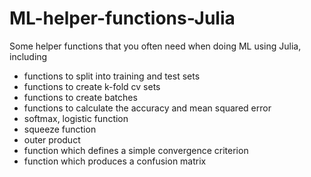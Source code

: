 # ML-helper-functions-Julia
Some helper functions that you often need when doing ML using Julia, including

- functions to split into training and test sets
- functions to create k-fold cv sets
- functions to create batches
- functions to calculate the accuracy and mean squared error
- softmax, logistic function
- squeeze function
- outer product
- function which defines a simple convergence criterion
- function which produces a confusion matrix
